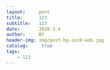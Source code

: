 ```yaml
---
layout:     post
title:      123
subtitle:   123
date:       2020-3-4
author:     BY
header-img: img/post-bg-ios9-web.jpg
catalog: 	 true
tags:
    - 123
---
```


